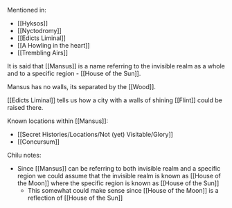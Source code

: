 Mentioned in:
- [[Hyksos]]
- [[Nyctodromy]]
- [[Edicts Liminal]]
- [[A Howling in the heart]]
- [[Trembling Airs]]

It is said that [[Mansus]] is a name referring to the invisible realm as a whole and to a specific region - [[House of the Sun]]. 

Mansus has no walls, its separated by the [[Wood]].

[[Edicts Liminal]] tells us how a city with a walls of shining [[Flint]] could be raised there.

Known locations within [[Mansus]]:
- [[Secret Histories/Locations/Not (yet) Visitable/Glory]]
- [[Concursum]]

Chilu notes:
- Since [[Mansus]] can be referring to both invisible realm and a specific region we could assume that the invisible realm is known as [[House of the Moon]] where the specific region is known as [[House of the Sun]]
	- This somewhat could make sense since [[House of the Moon]] is a reflection of [[House of the Sun]]